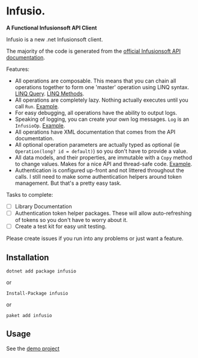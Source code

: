 # Infusio. 
**A Functional Infusionsoft API Client**

Infusio is a new .net Infusionsoft client.

The majority of the code is generated from the [official Infusionsoft API documentation](https://developer.infusionsoft.com/docs/rest/infusion.json).

Features:

- All operations are composable. This means that you can chain all operations together to form one 'master' operation using LINQ syntax. [LINQ Query](https://github.com/trbngr/infusio/blob/dev/src/Demo/CustomOperations.cs#L12). [LINQ Methods](https://github.com/trbngr/infusio/blob/dev/src/Demo/CustomOperations.cs#L35).
- All operations are completely lazy. Nothing actually executes until you call `Run`. [Example](https://github.com/trbngr/infusio/blob/dev/src/Demo/Program.cs#L84).
- For easy debugging, all operations have the ability to output logs. 
- Speaking of logging, you can create your own log messages. `Log` is an `InfusioOp`. [Example](https://github.com/trbngr/infusio/blob/dev/src/Demo/CustomOperations.cs#L13).
- All operations have XML documentation that comes from the API documentation.
- All optional operation parameters are actually typed as optional (ie `Operation(long? id = default)`) so you don't have to provide a value.
- All data models, and their properties, are immutable with a `Copy` method to change values. Makes for a nice API and thread-safe code. [Example](https://github.com/trbngr/infusio/blob/dev/src/Demo/CustomOperations.cs#L17).
- Authentication is configured up-front and not littered throughout the calls. I still need to make some authentication helpers around token management. But that's a pretty easy task.

Tasks to complete:

- [ ] Library Documentation
- [ ] Authentication token helper packages. These will allow auto-refreshing of tokens so you don't have to worry about it.
- [ ] Create a test kit for easy unit testing.

Please create issues if you run into any problems or just want a feature.

## Installation
`dotnet add package infusio`

or

`Install-Package infusio`

or

`paket add infusio`

## Usage
See the [demo project](src/Demo/Program.cs#L20)
